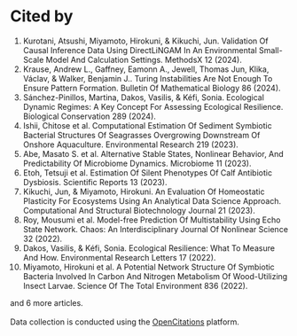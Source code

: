 # Cited by
1. Kurotani, Atsushi, Miyamoto, Hirokuni, & Kikuchi, Jun. Validation Of Causal Inference Data Using DirectLiNGAM In An Environmental Small-Scale Model And Calculation Settings. MethodsX 12 (2024).
2. Krause, Andrew L., Gaffney, Eamonn A., Jewell, Thomas Jun, Klika, Václav, & Walker, Benjamin J.. Turing Instabilities Are Not Enough To Ensure Pattern Formation. Bulletin Of Mathematical Biology 86 (2024).
3. Sánchez-Pinillos, Martina, Dakos, Vasilis, & Kéfi, Sonia. Ecological Dynamic Regimes: A Key Concept For Assessing Ecological Resilience. Biological Conservation 289 (2024).
4. Ishii, Chitose et al. Computational Estimation Of Sediment Symbiotic Bacterial Structures Of Seagrasses Overgrowing Downstream Of Onshore Aquaculture. Environmental Research 219 (2023).
5. Abe, Masato S. et al. Alternative Stable States, Nonlinear Behavior, And Predictability Of Microbiome Dynamics. Microbiome 11 (2023).
6. Etoh, Tetsuji et al. Estimation Of Silent Phenotypes Of Calf Antibiotic Dysbiosis. Scientific Reports 13 (2023).
7. Kikuchi, Jun, & Miyamoto, Hirokuni. An Evaluation Of Homeostatic Plasticity For Ecosystems Using An Analytical Data Science Approach. Computational And Structural Biotechnology Journal 21 (2023).
8. Roy, Mousumi et al. Model-free Prediction Of Multistability Using Echo State Network. Chaos: An Interdisciplinary Journal Of Nonlinear Science 32 (2022).
9. Dakos, Vasilis, & Kéfi, Sonia. Ecological Resilience: What To Measure And How. Environmental Research Letters 17 (2022).
10. Miyamoto, Hirokuni et al. A Potential Network Structure Of Symbiotic Bacteria Involved In Carbon And Nitrogen Metabolism Of Wood-Utilizing Insect Larvae. Science Of The Total Environment 836 (2022).

 and 6 more articles.
<br><br>Data collection is conducted using the [OpenCitations](https://opencitations.net) platform.